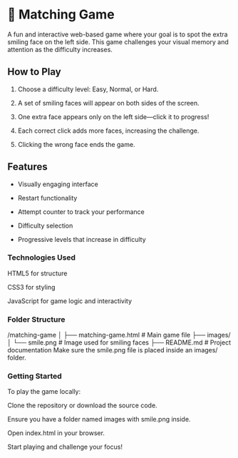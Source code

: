 # 🎯 Matching Game
A fun and interactive web-based game where your goal is to spot the extra smiling face on the left side. This game challenges your visual memory and attention as the difficulty increases.

## How to Play
1. Choose a difficulty level: Easy, Normal, or Hard.

2. A set of smiling faces will appear on both sides of the screen.

3. One extra face appears only on the left side—click it to progress!

4. Each correct click adds more faces, increasing the challenge.

5. Clicking the wrong face ends the game.

## Features
 * Visually engaging interface

 * Restart functionality

 * Attempt counter to track your performance

 * Difficulty selection

 * Progressive levels that increase in difficulty

### Technologies Used
HTML5 for structure

CSS3 for styling

JavaScript for game logic and interactivity

### Folder Structure

/matching-game
│
├── matching-game.html        # Main game file
├── images/
│   └── smile.png     # Image used for smiling faces
├── README.md         # Project documentation
Make sure the smile.png file is placed inside an images/ folder.

### Getting Started
To play the game locally:

Clone the repository or download the source code.

Ensure you have a folder named images with smile.png inside.

Open index.html in your browser.

Start playing and challenge your focus!
